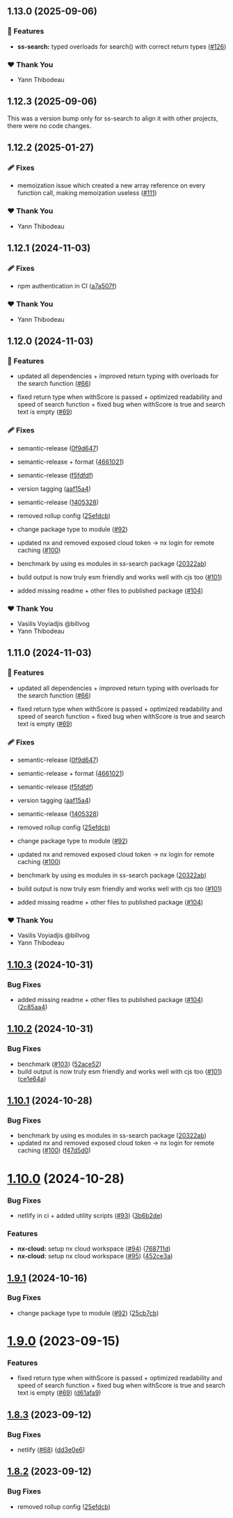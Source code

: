 ## 1.13.0 (2025-09-06)

### 🚀 Features

- **ss-search:** typed overloads for search() with correct return types ([#126](https://github.com/yann510/ss-search/pull/126))

### ❤️ Thank You

- Yann Thibodeau

## 1.12.3 (2025-09-06)

This was a version bump only for ss-search to align it with other projects, there were no code changes.

## 1.12.2 (2025-01-27)


### 🩹 Fixes

- memoization issue which created a new array reference on every function call, making memoization useless ([#111](https://github.com/yann510/ss-search/pull/111))


### ❤️  Thank You

- Yann Thibodeau

## 1.12.1 (2024-11-03)


### 🩹 Fixes

- npm authentication in CI ([a7a507f](https://github.com/yann510/ss-search/commit/a7a507f))


### ❤️  Thank You

- Yann Thibodeau

## 1.12.0 (2024-11-03)


### 🚀 Features

- updated all dependencies + improved return typing with overloads for the search function ([#66](https://github.com/yann510/ss-search/pull/66))

- fixed return type when withScore is passed + optimized readability and speed of search function + fixed bug when withScore is true and search text is empty ([#69](https://github.com/yann510/ss-search/pull/69))


### 🩹 Fixes

- semantic-release ([0f9d647](https://github.com/yann510/ss-search/commit/0f9d647))

- semantic-release + format ([4661021](https://github.com/yann510/ss-search/commit/4661021))

- semantic-release ([f5fdfdf](https://github.com/yann510/ss-search/commit/f5fdfdf))

- version tagging ([aaf15a4](https://github.com/yann510/ss-search/commit/aaf15a4))

- semantic-release ([1405328](https://github.com/yann510/ss-search/commit/1405328))

- removed rollup config ([25efdcb](https://github.com/yann510/ss-search/commit/25efdcb))

- change package type to module ([#92](https://github.com/yann510/ss-search/pull/92))

- updated nx and removed exposed cloud token -> nx login for remote caching ([#100](https://github.com/yann510/ss-search/pull/100))

- benchmark by using es modules in ss-search package ([20322ab](https://github.com/yann510/ss-search/commit/20322ab))

- build output is now truly esm friendly and works well with cjs too ([#101](https://github.com/yann510/ss-search/pull/101))

- added missing readme + other files to published package ([#104](https://github.com/yann510/ss-search/pull/104))


### ❤️  Thank You

- Vasilis Voyiadjis @billvog
- Yann Thibodeau

## 1.11.0 (2024-11-03)


### 🚀 Features

- updated all dependencies + improved return typing with overloads for the search function ([#66](https://github.com/yann510/ss-search/pull/66))

- fixed return type when withScore is passed + optimized readability and speed of search function + fixed bug when withScore is true and search text is empty ([#69](https://github.com/yann510/ss-search/pull/69))


### 🩹 Fixes

- semantic-release ([0f9d647](https://github.com/yann510/ss-search/commit/0f9d647))

- semantic-release + format ([4661021](https://github.com/yann510/ss-search/commit/4661021))

- semantic-release ([f5fdfdf](https://github.com/yann510/ss-search/commit/f5fdfdf))

- version tagging ([aaf15a4](https://github.com/yann510/ss-search/commit/aaf15a4))

- semantic-release ([1405328](https://github.com/yann510/ss-search/commit/1405328))

- removed rollup config ([25efdcb](https://github.com/yann510/ss-search/commit/25efdcb))

- change package type to module ([#92](https://github.com/yann510/ss-search/pull/92))

- updated nx and removed exposed cloud token -> nx login for remote caching ([#100](https://github.com/yann510/ss-search/pull/100))

- benchmark by using es modules in ss-search package ([20322ab](https://github.com/yann510/ss-search/commit/20322ab))

- build output is now truly esm friendly and works well with cjs too ([#101](https://github.com/yann510/ss-search/pull/101))

- added missing readme + other files to published package ([#104](https://github.com/yann510/ss-search/pull/104))


### ❤️  Thank You

- Vasilis Voyiadjis @billvog
- Yann Thibodeau

## [1.10.3](https://github.com/yann510/ss-search/compare/v1.10.2...v1.10.3) (2024-10-31)


### Bug Fixes

* added missing readme + other files to published package ([#104](https://github.com/yann510/ss-search/issues/104)) ([2c85aa4](https://github.com/yann510/ss-search/commit/2c85aa4bdb38e39ed859561a6e81ff50f17fc25b))

## [1.10.2](https://github.com/yann510/ss-search/compare/v1.10.1...v1.10.2) (2024-10-31)


### Bug Fixes

* benchmark ([#103](https://github.com/yann510/ss-search/issues/103)) ([52ace52](https://github.com/yann510/ss-search/commit/52ace525f6e89d04c7a246a4de674027cae82cf2))
* build output is now truly esm friendly and works well with cjs too ([#101](https://github.com/yann510/ss-search/issues/101)) ([ce1e64a](https://github.com/yann510/ss-search/commit/ce1e64a30bdd40c4abd1b8b881a288b29e18abef))

## [1.10.1](https://github.com/yann510/ss-search/compare/v1.10.0...v1.10.1) (2024-10-28)


### Bug Fixes

* benchmark by using es modules in ss-search package ([20322ab](https://github.com/yann510/ss-search/commit/20322ab61896eb8a7d35b0e922655f4da0976f62))
* updated nx and removed exposed cloud token -> nx login for remote caching ([#100](https://github.com/yann510/ss-search/issues/100)) ([f47d5d0](https://github.com/yann510/ss-search/commit/f47d5d0f15eaae1f0b6ca522774e5bf48f571604))

# [1.10.0](https://github.com/yann510/ss-search/compare/v1.9.1...v1.10.0) (2024-10-28)


### Bug Fixes

* netlify in ci + added utility scripts ([#93](https://github.com/yann510/ss-search/issues/93)) ([3b6b2de](https://github.com/yann510/ss-search/commit/3b6b2dec1de3f432b6ac95d92e62aa5b9e94c15d))


### Features

* **nx-cloud:** setup nx cloud workspace ([#94](https://github.com/yann510/ss-search/issues/94)) ([768711d](https://github.com/yann510/ss-search/commit/768711d2b85fcc828875217e824037455e90d706))
* **nx-cloud:** setup nx cloud workspace ([#95](https://github.com/yann510/ss-search/issues/95)) ([452ce3a](https://github.com/yann510/ss-search/commit/452ce3a3bd59b05cdf6b9c2e25138f1b5fcdac73))

## [1.9.1](https://github.com/yann510/ss-search/compare/v1.9.0...v1.9.1) (2024-10-16)


### Bug Fixes

* change package type to module ([#92](https://github.com/yann510/ss-search/issues/92)) ([25cb7cb](https://github.com/yann510/ss-search/commit/25cb7cb823fff58b865c345035ec73974a621d73))

# [1.9.0](https://github.com/yann510/ss-search/compare/v1.8.3...v1.9.0) (2023-09-15)


### Features

* fixed return type when withScore is passed + optimized readability and speed of search function + fixed bug when withScore is true and search text is empty ([#69](https://github.com/yann510/ss-search/issues/69)) ([d61afa9](https://github.com/yann510/ss-search/commit/d61afa998ebd69872b1a294351d37d2e77cf9651))

## [1.8.3](https://github.com/yann510/ss-search/compare/v1.8.2...v1.8.3) (2023-09-12)


### Bug Fixes

* netlify ([#68](https://github.com/yann510/ss-search/issues/68)) ([dd3e0e6](https://github.com/yann510/ss-search/commit/dd3e0e625412813e6389ef1cb9e1e0c783679797))

## [1.8.2](https://github.com/yann510/ss-search/compare/v1.8.1...v1.8.2) (2023-09-12)


### Bug Fixes

* removed rollup config ([25efdcb](https://github.com/yann510/ss-search/commit/25efdcb3740e7569d4c3f30caf003eaf4b821c65))
